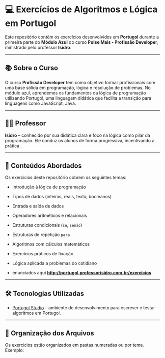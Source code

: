 # 💻 Exercícios de Algoritmos e Lógica em Portugol

Este repositório contém os exercícios desenvolvidos em **Portugol** durante a primeira parte do **Módulo Azul** do curso **Pulse Mais - Profissão Developer**, ministrado pelo professor **Isidro**.

---

## 📚 Sobre o Curso

O curso **Profissão Developer** tem como objetivo formar profissionais com uma base sólida em programação, lógica e resolução de problemas. No módulo azul, aprendemos os fundamentos da lógica de programação utilizando Portugol, uma linguagem didática que facilita a transição para linguagens como JavaScript, Java.

---

## 👨‍🏫 Professor

**Isidro** – conhecido por sua didática clara e foco na lógica como pilar da programação. Ele conduz os alunos de forma progressiva, incentivando a prática .

---

## 🧠 Conteúdos Abordados

Os exercícios deste repositório cobrem os seguintes temas:

- Introdução à lógica de programação
- Tipos de dados (inteiros, reais, texto, booleanos)
- Entrada e saída de dados
- Operadores aritméticos e relacionais
- Estruturas condicionais (`se`, `senão`)
- Estruturas de repetição `para`
- Algoritmos com cálculos matemáticos
- Exercícios práticos de fixação
- Lógica aplicada a problemas do cotidiano

- enunciados aqui **http://portugol.professorisidro.com.br/exercicios**

---

## 🛠️ Tecnologias Utilizadas

- [Portugol Studio](https://portugol-webstudio.cubos.io/) – ambiente de desenvolvimento para escrever e testar algoritmos em Portugol.

---

## 📂 Organização dos Arquivos

Os exercícios estão organizados em pastas numeradas ou por tema. Exemplo:


